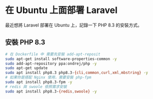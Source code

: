 # 在 Ubuntu 上面部署 Laravel

最近想將 Laravel 部署在 Ubuntu 上，記錄一下 PHP 8.3 的安裝方式。

## 安裝 PHP 8.3

```bash
# 在 Dockerfile 中 需要先安裝 add-apt-reposit
sudo apt-get install software-properties-common -y
sudo add-apt-repository ppa:ondrej/php -y
sudo apt-get update
sudo apt install php8.3 php8.3-{cli,common,curl,xml,mbstring} -y
# 如果你是搭配 Nginx 使用，需要安裝 php-fpm
sudo apt install php8.3-fpm -y
# redis 與 swoole 依照需求安裝
sudo apt install php8.3-{redis,swoole} -y
```
